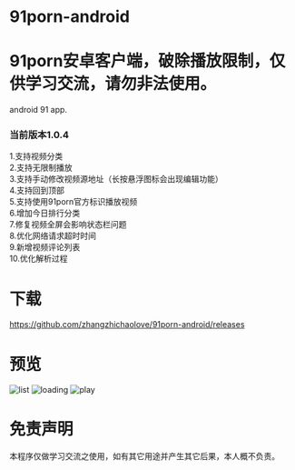 # 91porn-android
# 91porn安卓客户端，破除播放限制，仅供学习交流，请勿非法使用。
android 91 app.

### 当前版本1.0.4 
1.支持视频分类<br/>
2.支持无限制播放<br/>
3.支持手动修改视频源地址（长按悬浮图标会出现编辑功能）<br/>
4.支持回到顶部<br/>
5.支持使用91porn官方标识播放视频<br/>
6.增加今日排行分类<br/>
7.修复视频全屏会影响状态栏问题<br/>
8.优化网络请求超时时间<br/>
9.新增视频评论列表<br/>
10.优化解析过程<br/>

# 下载
https://github.com/zhangzhichaolove/91porn-android/releases

# 预览

![list](./list.jpg)
![loading](./loading.jpg)
![play](./play.jpg)

# 免责声明
本程序仅做学习交流之使用，如有其它用途并产生其它后果，本人概不负责。
